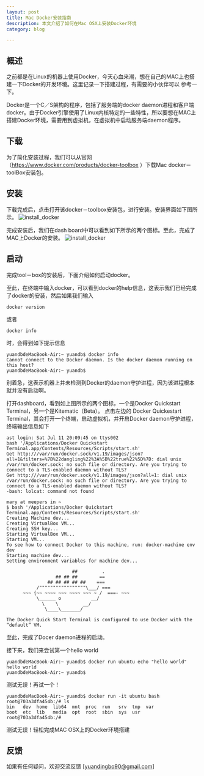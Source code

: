 ```yaml
---
layout: post
title: Mac Docker安装指南
description: 本文介绍了如何在Mac OSX上安装Docker环境 
category: blog

---
```




## 概述

之前都是在Linux的机器上使用Docker，今天心血来潮，想在自己的MAC上也搭建一下Docker的开发环境。这里记录一下搭建过程，有需要的小伙伴可以
参考一下。

Docker是一个C／S架构的程序，包括了服务端的docker daemon进程和客户端docker。由于Docker引擎使用了Linux内核特定的一些特性，所以要想在MAC上搭建Docker环境，需要用到虚拟机，在虚拟机中启动服务端daemon程序。

## 下载
为了简化安装过程，我们可以从官网（https://www.docker.com/products/docker-toolbox ）下载Mac docker－toolBox安装包。

## 安装
下载完成后，点击打开该docker－toolbox安装包，进行安装。安装界面如下图所示。
![install_docker](http://bigwavelet.github.io/images/post/install_docker01.png)

完成安装后，我们在dash board中可以看到如下所示的两个图标。至此，完成了MAC上Docker的安装。
![install_docker](http://bigwavelet.github.io/images/post/install_docker02.png)

## 启动
完成tool－box的安装后，下面介绍如何启动docker。

至此，在终端中输入docker，可以看到docker的help信息，这表示我们已经完成了docker的安装，然后如果我们输入
```
docker version
```
或者
```
docker info
```
时，会得到如下提示信息
```
yuandbdeMacBook-Air:~ yuandb$ docker info
Cannot connect to the Docker daemon. Is the docker daemon running on this host?
yuandbdeMacBook-Air:~ yuandb$ 
```
别着急，这表示机器上并未检测到Docker的daemon守护进程，因为该进程根本就并没有启动啊。

打开dashboard，看到如上图所示的两个图标，一个是Docker Quickstart Terminal，另一个是Kitematic（Beta）。
点击左边的
Docker Quickestart Terminal，其会打开一个终端，启动虚拟机，并开启Docker daemon守护进程，终端输出信息如下
```
ast login: Sat Jul 11 20:09:45 on ttys002
bash '/Applications/Docker Quickstart Terminal.app/Contents/Resources/Scripts/start.sh'
Get http:///var/run/docker.sock/v1.19/images/json?all=1&filters=%7B%22dangling%22%3A%5B%22true%22%5D%7D: dial unix /var/run/docker.sock: no such file or directory. Are you trying to connect to a TLS-enabled daemon without TLS?
Get http:///var/run/docker.sock/v1.19/images/json?all=1: dial unix /var/run/docker.sock: no such file or directory. Are you trying to connect to a TLS-enabled daemon without TLS?
-bash: lolcat: command not found

mary at meepers in ~
$ bash '/Applications/Docker Quickstart Terminal.app/Contents/Resources/Scripts/start.sh'
Creating Machine dev...
Creating VirtualBox VM...
Creating SSH key...
Starting VirtualBox VM...
Starting VM...
To see how to connect Docker to this machine, run: docker-machine env dev
Starting machine dev...
Setting environment variables for machine dev...

                        ##         .
                  ## ## ##        ==
               ## ## ## ## ##    ===
           /"""""""""""""""""\___/ ===
      ~~~ {~~ ~~~~ ~~~ ~~~~ ~~~ ~ /  ===- ~~~
           \______ o           __/
             \    \         __/
              \____\_______/

The Docker Quick Start Terminal is configured to use Docker with the “default” VM.
```

至此，完成了Docer daemon进程的启动。

接下来，我们来尝试第一个hello world
```
yuandbdeMacBook-Air:~ yuandb$ docker run ubuntu echo "hello world"
hello world
yuandbdeMacBook-Air:~ yuandb$
```
测试无误！再试一个！

```
yuandbdeMacBook-Air:~ yuandb$ docker run -it ubuntu bash
root@703a3dfa454b:/# ls
bin   dev  home  lib64  mnt  proc  run   srv  tmp  var
boot  etc  lib   media  opt  root  sbin  sys  usr
root@703a3dfa454b:/# 
```

测试无误！轻松完成MAC OSX上的Docker环境搭建

## 反馈
如果有任何疑问，欢迎交流反馈  [yuandingbo90@gmail.com]




	


